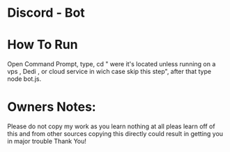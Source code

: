 # Discord - Bot
# How To Run
Open Command Prompt, type, cd " were it's located unless running on a vps , Dedi , or cloud service in wich case skip this step", after that type node bot.js.
# Owners Notes:
Please do not copy my work as you learn nothing at all pleas learn off of this and from other sources copying this directly could result in getting you in major trouble Thank You!
